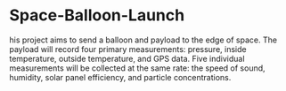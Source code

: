 # Space-Balloon-Launch
his project aims to send a balloon and payload to the edge of space. The payload will record four primary measurements: pressure, inside temperature, outside temperature, and GPS data. Five individual measurements will be collected at the same rate: the speed of sound, humidity, solar panel efficiency, and particle concentrations.
